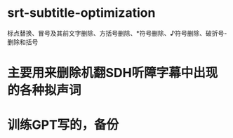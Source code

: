 # srt-subtitle-optimization
标点替换、冒号及其前文字删除、方括号删除、*符号删除、♪符号删除、破折号-删除和括号
# 主要用来删除机翻SDH听障字幕中出现的各种拟声词
# 训练GPT写的，备份
